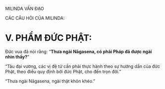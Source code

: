 MILINDA VẤN ĐẠO

CÁC CÂU HỎI CỦA MILINDA:

# V. PHẨM ĐỨC PHẬT:

Đức vua đã nói rằng: “**Thưa ngài Nāgasena, có phải Pháp đã được ngài nhìn thấy?**”

“Tâu đại vương, các vị đệ tử cần phải thực hành theo sự hướng dẫn của đức Phật, theo điều quy định bởi đức Phật, cho đến trọn đời.”

“Thưa ngài Nāgasena, ngài thật khôn khéo.”
